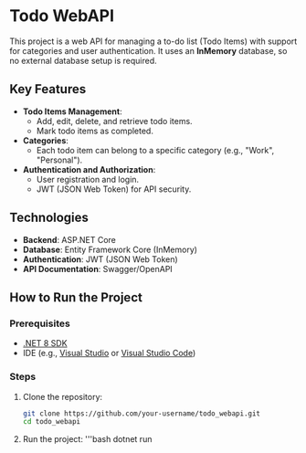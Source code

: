 # Todo WebAPI

This project is a web API for managing a to-do list (Todo Items) with support for categories and user authentication. It uses an **InMemory** database, so no external database setup is required.

## Key Features

- **Todo Items Management**:
  - Add, edit, delete, and retrieve todo items.
  - Mark todo items as completed.
- **Categories**:
  - Each todo item can belong to a specific category (e.g., "Work", "Personal").
- **Authentication and Authorization**:
  - User registration and login.
  - JWT (JSON Web Token) for API security.

## Technologies

- **Backend**: ASP.NET Core
- **Database**: Entity Framework Core (InMemory)
- **Authentication**: JWT (JSON Web Token)
- **API Documentation**: Swagger/OpenAPI

## How to Run the Project

### Prerequisites

- [.NET 8 SDK](https://dotnet.microsoft.com/download/dotnet/8.0)
- IDE (e.g., [Visual Studio](https://visualstudio.microsoft.com/) or [Visual Studio Code](https://code.visualstudio.com/))

### Steps

1. Clone the repository:
   ```bash
   git clone https://github.com/your-username/todo_webapi.git
   cd todo_webapi
2. Run the project:
   '''bash
   dotnet run
